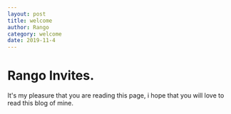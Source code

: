 ```yaml
---
layout: post
title: welcome
author: Rango
category: welcome
date: 2019-11-4
---
```

# Rango Invites.
It's my pleasure that you are reading this page,
i hope that you will love to read this blog of mine. 